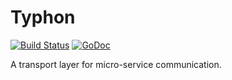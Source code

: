 # Typhon

[![Build Status](https://travis-ci.org/monzo/typhon.svg?branch=master)](https://travis-ci.org/monzo/typhon)
[![GoDoc](https://godoc.org/github.com/monzo/typhon?status.svg)](https://godoc.org/github.com/monzo/typhon)

A transport layer for micro-service communication.
